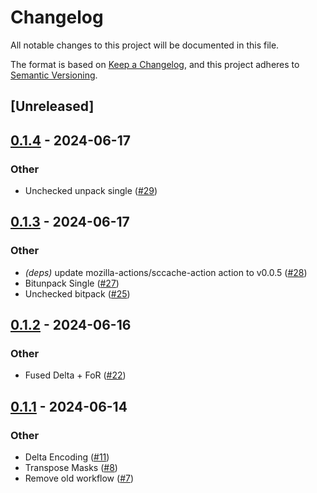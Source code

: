# Changelog
All notable changes to this project will be documented in this file.

The format is based on [Keep a Changelog](https://keepachangelog.com/en/1.0.0/),
and this project adheres to [Semantic Versioning](https://semver.org/spec/v2.0.0.html).

## [Unreleased]

## [0.1.4](https://github.com/spiraldb/fastlanes/compare/v0.1.3...v0.1.4) - 2024-06-17

### Other
- Unchecked unpack single ([#29](https://github.com/spiraldb/fastlanes/pull/29))

## [0.1.3](https://github.com/spiraldb/fastlanes/compare/v0.1.2...v0.1.3) - 2024-06-17

### Other
- *(deps)* update mozilla-actions/sccache-action action to v0.0.5 ([#28](https://github.com/spiraldb/fastlanes/pull/28))
- Bitunpack Single ([#27](https://github.com/spiraldb/fastlanes/pull/27))
- Unchecked bitpack ([#25](https://github.com/spiraldb/fastlanes/pull/25))

## [0.1.2](https://github.com/spiraldb/fastlanes/compare/v0.1.1...v0.1.2) - 2024-06-16

### Other
- Fused Delta + FoR ([#22](https://github.com/spiraldb/fastlanes/pull/22))

## [0.1.1](https://github.com/spiraldb/fastlanes-rs/compare/v0.1.0...v0.1.1) - 2024-06-14

### Other
- Delta Encoding ([#11](https://github.com/spiraldb/fastlanes-rs/pull/11))
- Transpose Masks ([#8](https://github.com/spiraldb/fastlanes-rs/pull/8))
- Remove old workflow ([#7](https://github.com/spiraldb/fastlanes-rs/pull/7))
